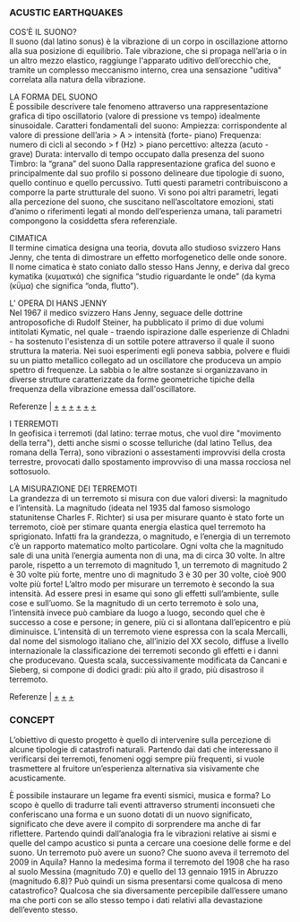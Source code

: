 ### ACUSTIC EARTHQUAKES
COS’È IL SUONO?<br>
Il suono (dal latino sonus) è la vibrazione di un corpo in oscillazione attorno alla sua posizione di equilibrio. Tale vibrazione, che si propaga nell’aria o in un altro mezzo elastico, raggiunge l'apparato uditivo dell’orecchio che, tramite un complesso meccanismo interno, crea una sensazione "uditiva" correlata alla natura della vibrazione.

LA FORMA DEL SUONO<br>
È possibile descrivere tale fenomeno attraverso una rappresentazione grafica di tipo oscillatorio (valore di pressione vs tempo) idealmente sinusoidale. 
Caratteri fondamentali del suono:
Ampiezza: corrispondente al valore di pressione dell’aria > A > intensità (forte- piano)
Frequenza: numero di cicli al secondo > f (Hz) > piano percettivo: altezza (acuto - grave)
Durata: intervallo di tempo occupato dalla presenza del suono Timbro: la “grana” del suono
Dalla rappresentazione grafica del suono e principalmente dal suo profilo si possono delineare due tipologie di suono, quello continuo e quello percussivo.
Tutti questi parametri contribuiscono a comporre la parte strutturale del suono. Vi sono poi altri parametri, legati alla percezione del suono, che suscitano nell’ascoltatore emozioni, stati d’animo o riferimenti legati al mondo dell’esperienza umana, tali parametri compongono la cosiddetta sfera referenziale.

CIMATICA<br>
Il termine cimatica designa una teoria, dovuta allo studioso svizzero Hans Jenny, che tenta di dimostrare un effetto morfogenetico delle onde sonore. Il nome cimatica è stato coniato dallo stesso Hans Jenny, e deriva dal greco kymatika (κυματικά) che significa “studio riguardante le onde” (da kyma (κΰμα) che significa “onda, flutto”).

L’ OPERA DI HANS JENNY<br>
Nel 1967 il medico svizzero Hans Jenny, seguace delle dottrine antroposofiche di Rudolf Steiner, ha pubblicato il primo di due volumi intitolati Kymatic, nel quale - traendo ispirazione dalle esperienze di Chladni - ha sostenuto l'esistenza di un sottile potere attraverso il quale il suono struttura la materia. Nei suoi esperimenti egli poneva sabbia, polvere e fluidi su un piatto metallico collegato ad un oscillatore che produceva un ampio spettro di frequenze. La sabbia o le altre sostanze si organizzavano in diverse strutture caratterizzate da forme geometriche tipiche della frequenza della vibrazione emessa dall'oscillatore.


Referenze |
[+](http://www.sennheiser-reshapingexcellence.com/en/stage:muex/webgl-version:2)
[+](https://adesigndaily.wordpress.com/2012/08/27/3-d-printed-microsonic-soundscapes-music-translated-into-form/)
[+](https://www.wired.it/gadget/accessori/2015/10/15/mogees-suonare-qualsiasi-oggetto-kickstarter/)
[+](https://www.soundviz.com/)
[+](https://vimeo.com/53000267)
[+](https://www.youtube.com/watch?v=Fyzqd2_T09Q)


I TERREMOTI<br>
In geofisica i terremoti (dal latino: terrae motus, che vuol dire "movimento della terra"), detti anche sismi o scosse telluriche (dal latino Tellus, dea romana della Terra), sono vibrazioni o assestamenti improvvisi della crosta terrestre, provocati dallo spostamento improvviso di una massa rocciosa nel sottosuolo.

LA MISURAZIONE DEI TERREMOTI<br>
La grandezza di un terremoto si misura con due valori diversi: la magnitudo e l’intensità. La magnitudo (ideata nel 1935 dal famoso sismologo statunitense Charles F. Richter) si usa per misurare quanto è stato forte un terremoto, cioè per stimare quanta energia elastica quel terremoto ha sprigionato. Infatti fra la grandezza, o magnitudo, e l’energia di un terremoto c’è un rapporto matematico molto particolare. Ogni volta che la magnitudo sale di una unità l’energia aumenta non di una, ma di circa 30 volte. In altre parole, rispetto a un terremoto di magnitudo 1, un terremoto di magnitudo 2 è 30 volte più forte, mentre uno di magnitudo 3 è 30 per 30 volte, cioè 900 volte più forte!
L’altro modo per misurare un terremoto è secondo la sua intensità. Ad essere presi in esame qui sono gli effetti sull’ambiente, sulle cose e sull’uomo. Se la magnitudo di un certo terremoto è solo una, l’intensità invece può cambiare da luogo a luogo, secondo quel che è successo a cose e persone; in genere, più ci si allontana dall’epicentro e più diminuisce. L’intensità di un terremoto viene espressa con la scala Mercalli, dal nome del sismologo italiano che, all’inizio del XX secolo, diffuse a livello internazionale la classificazione dei terremoti secondo gli effetti e i danni che producevano. Questa scala, successivamente modificata da Cancani e Sieberg, si compone di dodici gradi: più alto il grado, più disastroso il terremoto.

Referenze |
[+](http://www.everydaylistening.com/articles/2015/4/3/sonify-earthquakes-worldwide.html)
[+](http://www.artandsciencejournal.com/post/86527252346/art-as-aftershock-earthquakes-are-dangerous/embed)
[+](http://www.kolgen.net/nuevo/seismik-england/)

### CONCEPT<br>
L’obiettivo di questo progetto è quello di intervenire sulla percezione di alcune tipologie di catastrofi naturali.
Partendo dai dati che interessano il verificarsi dei terremoti, fenomeni oggi sempre più frequenti, si vuole trasmettere al fruitore un’esperienza alternativa sia visivamente che acusticamente.

È possibile instaurare un legame fra eventi sismici, musica e forma? 
Lo scopo è quello di tradurre tali eventi attraverso strumenti inconsueti che conferiscano una forma e un suono dotati di un nuovo significato, significato che deve avere il compito di sorprendere ma anche di far riflettere.
Partendo quindi dall’analogia fra le vibrazioni relative ai sismi e quelle del campo acustico si punta a cercare una coesione delle forme e del suono. Un terremoto può avere un suono? Che suono aveva il terremoto del 2009 in Aquila? Hanno la medesima forma il terremoto del 1908 che ha raso al suolo Messina (magnitudo 7.0) e quello del 13 gennaio 1915 in Abruzzo (magnitudo 6.8)?
Può quindi un sisma presentarsi come qualcosa di meno catastrofico? Qualcosa che sia diversamente percepibile dall’essere umano ma che porti con se allo stesso tempo i dati relativi alla devastazione dell’evento stesso.
